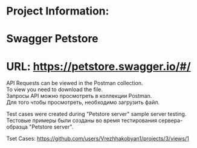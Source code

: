 # Project Information: 
# Swagger Petstore
# URL: https://petstore.swagger.io/#/

API Requests can be viewed in the Postman collection.                                                                                                                                     
To view you need to download the file.    
Запросы API можно просмотреть в коллекции Postman.                                                                                                    
Для того чтобы просмотреть, необходимо загрузить файл.


Test cases were created during  "Petstore server" sample server testing.                                                               
Тестовые примеры были созданы во время тестирования сервера-образца "Petstore server".

Tset Cases: https://github.com/users/Vrezhhakobyan1/projects/3/views/1
